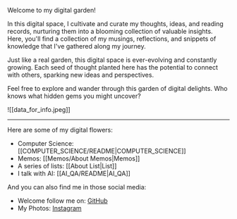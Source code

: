 Welcome to my digital garden!

In this digital space, I cultivate and curate my thoughts, ideas, and reading records, nurturing them into a blooming collection of valuable insights. Here, you'll find a collection of my musings, reflections, and snippets of knowledge that I've gathered along my journey.

Just like a real garden, this digital space is ever-evolving and constantly growing. Each seed of thought planted here has the potential to connect with others, sparking new ideas and perspectives.

Feel free to explore and wander through this garden of digital delights. Who knows what hidden gems you might uncover?

![[data_for_info.jpeg]]

---

Here are some of my digital flowers:

- Computer Science: [[COMPUTER_SCIENCE/README|COMPUTER_SCIENCE]]
- Memos: [[Memos/About Memos|Memos]]
- A series of lists: [[About List|List]]
- I talk with AI: [[AI_QA/README|AI_QA]]

And you can also find me in those social media:

- Welcome follow me on: [GitHub](https://github.com/AlucPro)
- My Photos: [Instagram](https://www.instagram.com/aluc_pro/)
